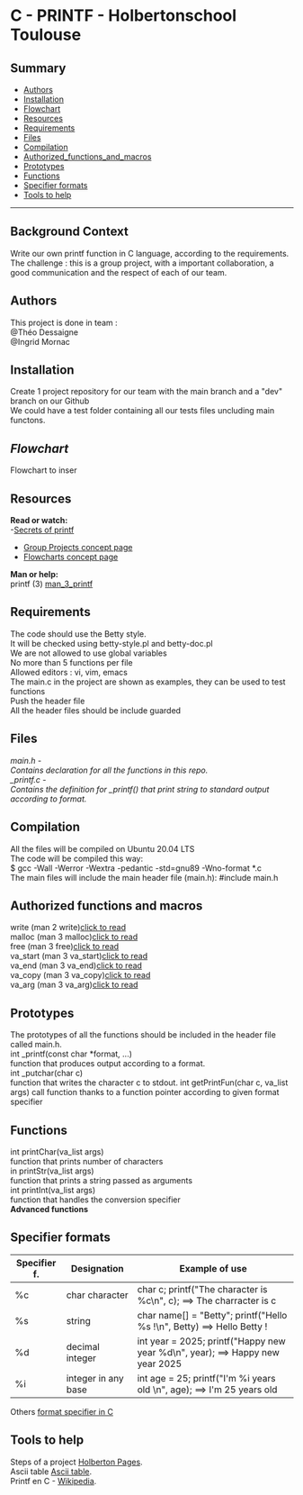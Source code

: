 # **C - PRINTF - Holbertonschool Toulouse**


## **Summary**
* [Authors](#authors)  
* [Installation](#installation)   
* [Flowchart](#flowchart)  
* [Resources](#resources)  
* [Requirements](#requirements)  
* [Files](#files)
* [Compilation](#compilation)
* [Authorized_functions_and_macros](#authorized_functions_and_macros)  
* [Prototypes](#prototypes)
* [Functions](#functions)
* [Specifier formats](#specifier-formats)
* [Tools to help](#tools-to-help)  
  
--------------------------  


## **Background Context**
Write our own printf function in C language, according to the requirements.  
The challenge : this is a group project, with a important collaboration, a good communication and the respect of each of our team.   


## **Authors**
This project is done in team :  
@Théo Dessaigne  
@Ingrid Mornac


## **Installation**
Create 1 project repository for our team with the main branch and a "dev" branch on our Github  
We could have a test folder containing all our tests files uncluding main functons.


## *Flowchart*
Flowchart to inser

## **Resources**
**Read or watch:**  
-[Secrets of printf](https://s3.eu-west-3.amazonaws.com/hbtn.intranet/uploads/misc/2022/11/d38f88e96a617135804dca9f9c49632751e06aa7.pdf?X-Amz-Algorithm=AWS4-HMAC-SHA256&X-Amz-Credential=AKIA4MYA5JM5DUTZGMZG%2F20250327%2Feu-west-3%2Fs3%2Faws4_request&X-Amz-Date=20250327T110820Z&X-Amz-Expires=86400&X-Amz-SignedHeaders=host&X-Amz-Signature=ff189e6b3d46ba37af27234b1a5a403b843a2e93bbdd9571a7744d8dcba8156b)  
- [Group Projects concept page](https://intranet.hbtn.io/concepts/893)  
- [Flowcharts concept page](https://intranet.hbtn.io/concepts/895)  

**Man or help:**  
printf (3) [man_3_printf](https://github.com/Theo-D/holbertonschool-printf/blob/main/man_3_printf)  


## **Requirements**
The code should use the Betty style.  
It will be checked using betty-style.pl and betty-doc.pl  
We are not allowed to use global variables  
No more than 5 functions per file  
Allowed editors : vi, vim, emacs  
The main.c in the project are shown as examples, they can be used to test functions  
Push the header file  
All the header files should be include guarded  


## **Files**
*main.h -  
Contains declaration for all the functions in this repo.*  
*_printf.c -  
Contains the definition for _printf() that print string to standard output according to format.*


## **Compilation**
All the files will be compiled on Ubuntu 20.04 LTS  
The code will be compiled this way:  
$ gcc -Wall -Werror -Wextra -pedantic -std=gnu89 -Wno-format *.c  
The main files will include the main header file (main.h): #include main.h  


## **Authorized functions and macros**
write (man 2 write)[click to read](https://www.man7.org/linux/man-pages/man2/write.2.html)  
malloc (man 3 malloc)[click to read](https://www.man7.org/linux/man-pages/man3/malloc.3.html)  
free (man 3 free)[click to read](https://www.man7.org/linux/man-pages/man1/free.1.html)  
va_start (man 3 va_start)[click to read](https://fr.manpages.org/va_start/3)  
va_end (man 3 va_end)[click to read](https://fr.manpages.org/va_end/3)  
va_copy (man 3 va_copy)[click to read](https://fr.manpages.org/va_copy/3)  
va_arg (man 3 va_arg)[click to read](https://fr.manpages.org/va_arg/3)


## **Prototypes**
The prototypes of all the functions should be included in the header file called main.h.  
int _printf(const char *format, ...)  
function that produces output according to a format.  
int _putchar(char c)  
function that writes the character c to stdout.
int getPrintFun(char c, va_list args)
call function thanks to a function pointer according to given format specifier


## **Functions**
int printChar(va_list args)  
function that prints number of characters  
in printStr(va_list args)  
function that prints a string passed as arguments  
int printInt(va_list args)  
function that handles the conversion specifier  
**Advanced functions**  


## **Specifier formats**
|Specifier f.|   Designation       | Example of use| 
|------------|---------------------|---------------|
|%c          | char character      | char c; printf("The character is %c\n", c); ==> The charracter is c |
|%s          | string              | char name[] = "Betty"; printf("Hello %s !\n", Betty) ==> Hello Betty ! |
|%d          | decimal integer     | int year = 2025; printf("Happy new year %d\n", year); ==> Happy new year 2025 |
|%i          | integer in any base | int age = 25; printf("I'm %i years old \n", age); ==> I'm 25 years old |  
Others [format specifier in C](https://www.bing.com/images/search?view=detailV2&ccid=k%2bt%2frOsh&id=DB38FDA226ABC0F704EBE53C555EB027A93AE3BD&thid=OIP.k-t_rOsh7LhzS5FU_WicxAHaEK&mediaurl=https%3a%2f%2fcdn.shortpixel.ai%2fclient%2fq_glossy%2cret_img%2cw_1536%2ch_864%2fhttps%3a%2f%2fcodewindow.in%2fwp-content%2fuploads%2f2021%2f03%2fScreenshot-99-1536x864.png&cdnurl=https%3a%2f%2fth.bing.com%2fth%2fid%2fR.93eb7faceb21ecb8734b9154fd689cc4%3frik%3dveM6qSewXlU85Q%26pid%3dImgRaw%26r%3d0&exph=864&expw=1536&q=tableau+des+sp%c3%a9cifier+format+inc&simid=608015319718960468&FORM=IRPRST&ck=67AB991A421359E6247497FA704FF95D&selectedIndex=0&itb=0&idpp=overlayview&ajaxhist=0&ajaxserp=0)


## **Tools to help**
Steps of a project [Holberton Pages](https://intranet.hbtn.io/concepts/881).  
Ascii table [Ascii table](https://computersciencewiki.org/images/3/3d/Ascii_table.png).  
Printf en C - [Wikipedia](https://fr.wikipedia.org/wiki/Printf#C).
